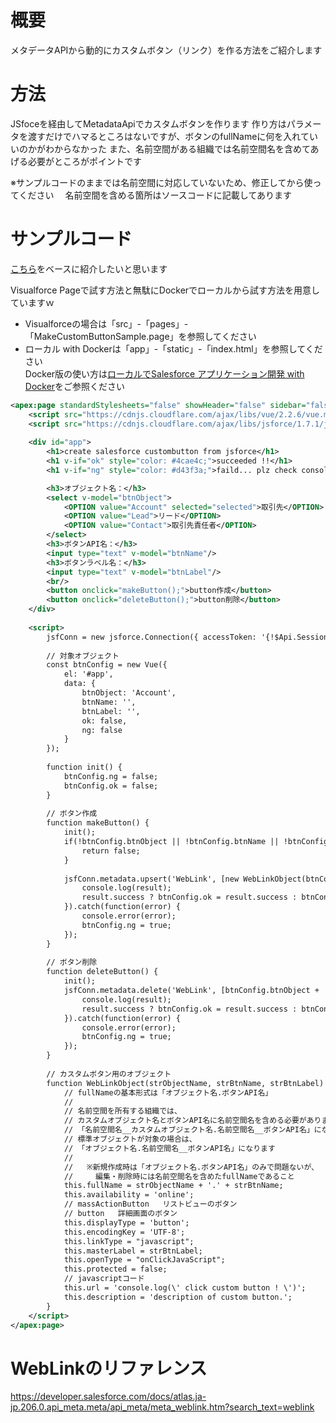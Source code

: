 # 概要

メタデータAPIから動的にカスタムボタン（リンク）を作る方法をご紹介します

# 方法

JSfoceを経由してMetadataApiでカスタムボタンを作ります
作り方はパラメータを渡すだけでハマるところはないですが、ボタンのfullNameに何を入れていいのかがわからなかった
また、名前空間がある組織では名前空間名を含めてあげる必要がところがポイントです

※サンプルコードのままでは名前空間に対応していないため、修正してから使ってください
　名前空間を含める箇所はソースコードに記載してあります

# サンプルコード

[こちら](https://github.com/comefigo/make-sfdc-custom-button-sample)をベースに紹介したいと思います

Visualforce Pageで試す方法と無駄にDockerでローカルから試す方法を用意していますｗ

- Visualforceの場合は「src」-「pages」-「MakeCustomButtonSample.page」を参照してください
- ローカル with Dockerは「app」-「static」-「index.html」を参照してください  
  Docker版の使い方は[ローカルでSalesforce アプリケーション開発 with Docker](http://qiita.com/comefigo/items/d819f8bb36d3b404204a)をご参照ください

```visualforce:MakeCustomButtonSample.page
<apex:page standardStylesheets="false" showHeader="false" sidebar="false">
    <script src="https://cdnjs.cloudflare.com/ajax/libs/vue/2.2.6/vue.min.js"></script>
    <script src="https://cdnjs.cloudflare.com/ajax/libs/jsforce/1.7.1/jsforce.min.js"></script>
    
    <div id="app">
        <h1>create salesforce custombutton from jsforce</h1>
        <h1 v-if="ok" style="color: #4cae4c;">succeeded !!</h1>
        <h1 v-if="ng" style="color: #d43f3a;">faild... plz check console log</h1>

        <h3>オブジェクト名：</h3>
        <select v-model="btnObject">
            <OPTION value="Account" selected="selected">取引先</OPTION>
            <OPTION value="Lead">リード</OPTION>
            <OPTION value="Contact">取引先責任者</OPTION>
        </select>
        <h3>ボタンAPI名：</h3>
        <input type="text" v-model="btnName"/>
        <h3>ボタンラベル名：</h3>
        <input type="text" v-model="btnLabel"/>
        <br/>
        <button onclick="makeButton();">button作成</button>
        <button onclick="deleteButton();">button削除</button>
    </div>
    
    <script>
        jsfConn = new jsforce.Connection({ accessToken: '{!$Api.Session_Id}'});
    
        // 対象オブジェクト
        const btnConfig = new Vue({
            el: '#app',
            data: {
                btnObject: 'Account',
                btnName: '',
                btnLabel: '',
                ok: false,
                ng: false
            }
        });
    
        function init() {
            btnConfig.ng = false;
            btnConfig.ok = false;
        }
    
        // ボタン作成
        function makeButton() {
            init();
            if(!btnConfig.btnObject || !btnConfig.btnName || !btnConfig.btnLabel || !connected) {
                return false;
            }
    
            jsfConn.metadata.upsert('WebLink', [new WebLinkObject(btnConfig.btnObject, btnConfig.btnName, btnConfig.btnLabel)]).then(function(result) {
                console.log(result);
                result.success ? btnConfig.ok = result.success : btnConfig.ng = !result.success;
            }).catch(function(error) {
                console.error(error);
                btnConfig.ng = true;
            });
        }
    
        // ボタン削除
        function deleteButton() {
            init();
            jsfConn.metadata.delete('WebLink', [btnConfig.btnObject + '.' + btnConfig.btnName], function(err, result) {
                console.log(result);
                result.success ? btnConfig.ok = result.success : btnConfig.ng = !result.success;
            }).catch(function(error) {
                console.error(error);
                btnConfig.ng = true;
            });
        }
    
        // カスタムボタン用のオブジェクト
        function WebLinkObject(strObjectName, strBtnName, strBtnLabel) {
            // fullNameの基本形式は「オブジェクト名.ボタンAPI名」
            //
            // 名前空間を所有する組織では、
            // カスタムオブジェクト名とボタンAPI名に名前空間名を含める必要があります
            // 「名前空間名__カスタムオブジェクト名.名前空間名__ボタンAPI名」になります
            // 標準オブジェクトが対象の場合は、
            // 「オブジェクト名.名前空間名__ボタンAPI名」になります
            // 
            //   ※新規作成時は「オブジェクト名.ボタンAPI名」のみで問題ないが、
            //     編集・削除時には名前空間名を含めたfullNameであること
            this.fullName = strObjectName + '.' + strBtnName;
            this.availability = 'online';
            // massActionButton   リストビューのボタン
            // button   詳細画面のボタン
            this.displayType = 'button';
            this.encodingKey = 'UTF-8';
            this.linkType = "javascript";
            this.masterLabel = strBtnLabel;
            this.openType = "onClickJavaScript";
            this.protected = false;
            // javascriptコード
            this.url = 'console.log(\' click custom button ! \')';
            this.description = 'description of custom button.';
        }
    </script>
</apex:page>
```

# WebLinkのリファレンス

https://developer.salesforce.com/docs/atlas.ja-jp.206.0.api_meta.meta/api_meta/meta_weblink.htm?search_text=weblink



